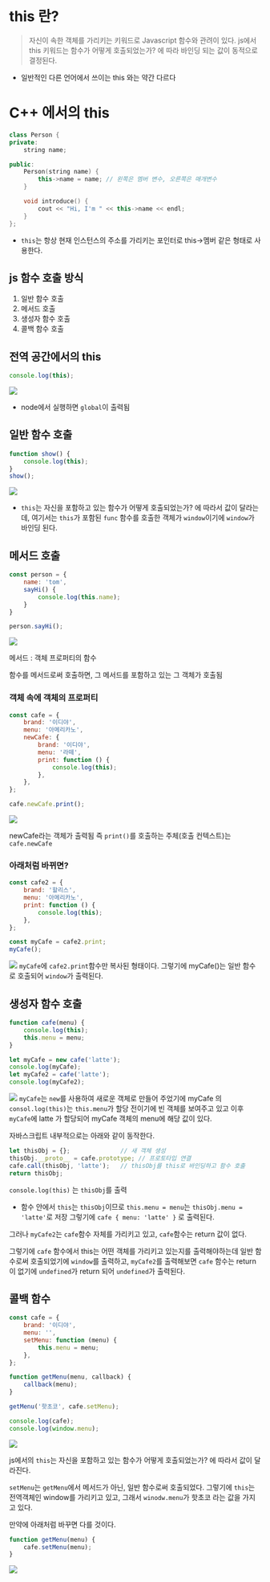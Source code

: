 # this 란?
> 자신이 속한 객체를 가리키는 키워드로 Javascript 함수와 관려이 있다.
> js에서 this 키워드는 함수가 어떻게 호출되었는가? 에 따라 바인딩 되는 값이 동적으로 결정된다.

- 일반적인 다른 언어에서 쓰이는 this 와는 약간 다르다
# C++ 에서의 this
```c++
class Person {
private:
    string name;

public:
    Person(string name) {
        this->name = name; // 왼쪽은 멤버 변수, 오른쪽은 매개변수
    }

    void introduce() {
        cout << "Hi, I'm " << this->name << endl;
    }
};
```

- `this`는 항상 현재 인스턴스의 주소를 가리키는 포인터로 this->멤버 같은 형태로 사용한다.
## js 함수 호출 방식
1. 일반 함수 호출
2. 메서드 호출
3. 생성자 함수 호출
4. 콜백 함수 호출

## 전역 공간에서의 this
```js
console.log(this);
```
![](https://i.imgur.com/sBNovrY.png)
- node에서 실행하면 `global`이 출력됨

## 일반 함수 호출
```js
function show() {
    console.log(this);
}
show();
```
![](https://i.imgur.com/sBNovrY.png)
- `this`는 자신을 포함하고 있는 함수가 어떻게 호출되었는가? 에 따라서 값이 달라는데, 여기서는 `this`가 포함된 `func` 함수를 호출한 객체가 `window`이기에 `window`가 바인딩 된다.
## 메서드 호출
```js
const person = {
    name: 'tom',
    sayHi() {
        console.log(this.name);
    }
}

person.sayHi();
```
![](https://i.imgur.com/LI455yO.png)

메서드 : 객체 프로퍼티의 함수

함수를 메서드로써 호출하면, 그 메서드를 포함하고 있는 그 객체가 호출됨

### 객체 속에 객체의 프로퍼티
```js
const cafe = {
    brand: '이디야',
    menu: '아메리카노',
    newCafe: {
        brand: '이디야',
        menu: '라떼',
        print: function () {
            console.log(this);
        },
    },
};

cafe.newCafe.print();
```
![](https://i.imgur.com/XOcxRxs.png)

newCafe라는 객체가 출력됨
즉 `print()`를 호출하는 주체(호출 컨텍스트)는 `cafe.newCafe`

### 아래처럼 바뀌면?
```js
const cafe2 = {
    brand: '할리스',
    menu: '아메리카노',
    print: function () {
        console.log(this);
    },
};

const myCafe = cafe2.print;
myCafe();
```
![](https://i.imgur.com/LIUTz3O.png)
`myCafe`에 `cafe2.print`함수만 복사된 형태이다.
그렇기에 myCafe()는 일반 함수로 호출되어 `window`가 출력된다.

## 생성자 함수 호출
```js
function cafe(menu) {
    console.log(this);
    this.menu = menu;
}

let myCafe = new cafe('latte');
console.log(myCafe);
let myCafe2 = cafe('latte');
console.log(myCafe2);
```
![](https://i.imgur.com/DKVhAi7.png)
`myCafe`는 `new`를 사용하여 새로운 객체로 만들어 주었기에 myCafe 의`consol.log(this)`는 `this.menu`가 할당 전이기에 빈 객체를 보여주고 있고
이후 `myCafe`에 latte 가 할당되어 myCafe 객체의 menu에 해당 값이 있다.

자바스크립트 내부적으로는 아래와 같이 동작한다.
```js
let thisObj = {};              // 새 객체 생성
thisObj.__proto__ = cafe.prototype; // 프로토타입 연결
cafe.call(thisObj, 'latte');   // thisObj를 this로 바인딩하고 함수 호출
return thisObj;
```

`console.log(this)` 는 `thisObj`를 출력
- 함수 안에서 `this`는 `thisObj`이므로 `this.menu = menu`는 `thisObj.menu = 'latte'`로 저장
그렇기에 `cafe { menu: 'latte' }` 로 출력된다.

그러나 `myCafe2`는 `cafe`함수 자체를 가리키고 있고, `cafe`함수는 return 값이 없다.

그렇기에 `cafe` 함수에서 this는 어떤 객체를 가리키고 있는지를 출력해야하는데 일반 함수로써 호출되었기에 `window`를 출력하고, `myCafe2`를 출력해보면 `cafe` 함수는 return 이 없기에 `undefined`가 return 되어 `undefined`가 출력된다.


## 콜백 함수
```js
const cafe = {
    brand: '이디야',
    menu: '',
    setMenu: function (menu) {
        this.menu = menu;
    },
};

function getMenu(menu, callback) {
    callback(menu);
}

getMenu('핫초코', cafe.setMenu);

console.log(cafe);
console.log(window.menu);
```

![](https://i.imgur.com/IfoCK2o.png)

js에서의 `this`는 자신을 포함하고 있는 함수가 어떻게 호출되었는가? 에 따라서 값이 달라진다.

`setMenu`는 `getMenu`에서 메서드가 아닌, 일반 함수로써 호출되었다.
그렇기에 `this`는 전역객체인 window를 가리키고 있고, 그래서 `winodw.menu`가 핫초코 라는 값을 가지고 있다.

만약에 아래처럼 바꾸면 다를 것이다.
```js
function getMenu(menu) {
    cafe.setMenu(menu);
}
```
![](https://i.imgur.com/DcOpnND.png)
